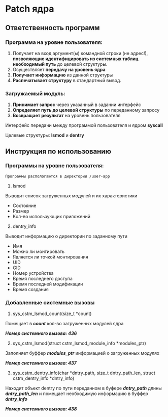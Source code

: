 # Patch ядра

## Ответственность программ

### Программа на уровне пользователя:

1. Получает на вход аргумент(ы) командной строки (не адрес!), **позволяющие идентифицировать из системных таблиц необходимый путь** до целевой структуры.
2. Осуществляет **передачу на уровень ядра**
3. **Получает информацию** из данной структуры
4. **Распечатывает структуру** в стандартный вывод.

### Загружаемый модуль:

1. **Принимает запрос** через указанный в задании интерфейс
2. **Определяет путь до целевой структуры** по переданному запросу
3. **Возвращает результат** на уровень пользователя

Интерфейс передачи между программой пользователя и ядром **syscall**

Целевые структуры: **lsmod** и **dentry**

## Инструкция по использованию

### Программы на уровне пользователя:

    Программы распологаются в директории /user-app

1. lsmod

Выводит список загруженных модулей и их характеристики

- Состояние
- Размер
- Кол-во использующих приложений

2. dentry_info

Выводит информацию о директории по заданному пути

- Имя
- Можно ли монтировать
- Является ли точкой монтирования
- UID
- GID
- Номер устройства
- Время последнего доступа
- Время последней модификации
- Время создания

### Добавленные системные вызовы

1. sys_cstm_lsmod_count(size_t \*count)

Помещает в **_count_** кол-во загруженных модулей ядра

**_Номер системного вызова: 436_**

2. sys_cstm_lsmod(struct cstm_lsmod_module_info \*modules_ptr)

Заполняет буффер **_modules_ptr_** информацией о загруженных модулях

**_Номер системного вызова: 437_**

3. sys_cstm_dentry_info(char *dntry_path, size_t dntry_path_len, struct cstm_dentry_info *dntry_info)

Находит объект dentry по пути переданном в буфере **_dntry_path_** длины **_dntry_path_len_** и помещает необходимую информацию в буффер **_dntry_info_**

**_Номер системного вызова: 438_**
